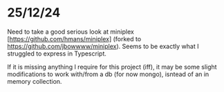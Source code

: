 # 25/12/24

Need to take a good serious look at miniplex [https://github.com/hmans/miniplex] (forked to https://github.com/jbowwww/miniplex).
Seems to be exactly what I struggled to express in Typescript.

If it is missing anything I require for this project (iff), it may be some slight modifications to work with/from a db (for now mongo), isntead of an in memory collection.